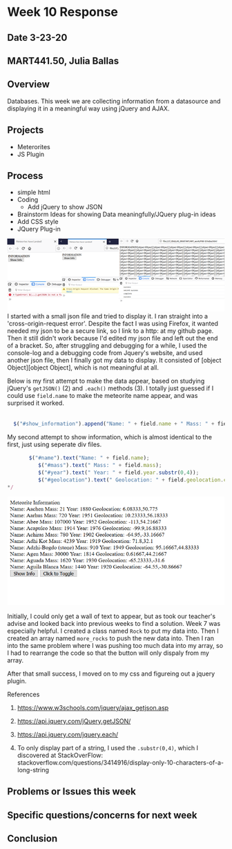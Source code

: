 # Week 10 Response
## Date 3-23-20
## MART441.50, Julia Ballas


## Overview

Databases. This week we are collecting information from a datasource and displaying it in a meaningful way using jQuery and AJAX.

## Projects

- Meterorites
- JS Plugin

## Process

- simple html
- Coding
  - Add jQuery to show JSON
- Brainstorm Ideas for showing Data meaningfully/JQuery plug-in ideas
- Add CSS style
- JQuery Plug-in

![screenshot of errors](./images/screenshot_error-to-success.png)
I started with a small json file and tried to display it. I ran straight into a 'cross-origin-request error'. Despite the fact I was using Firefox, it wanted needed my json to be a secure link, so I link to a http: at my github page. Then it still didn't work because I'd edited my json file and left out the end of a bracket. So, after struggling and debugging for a while, I used the console-log and a debugging code from Jquery's website, and used another json file, then I finally got my data to display. It  consisted of [object Object][object Object], which is not meaningful at all.

Below is my first attempt to make the data appear, based on studying jQuery's `getJSON()` (2) and `.each()` methods (3). I totally just guessed if I could use `field.name` to make the meteorite name appear, and was surprised it worked.
```javascript

  $("#show_information").append("Name: " + field.name + " Mass: " + field.mass + " Year: " + field.year.substr(0,4) + " Geolocation: " + field.geolocation.coordinates + "<br>" );
```

My second attempt to show information, which is almost identical to the first, just using seperate div files.
``` javascript
       $("#name").text("Name: " + field.name);
          $("#mass").text(" Mass: " + field.mass);
          $("#year").text(" Year: " + field.year.substr(0,4));
          $("#geolocation").text(" Geolocation: " + field.geolocation.coordinates);
*/
```
![screenshot of too much data](./images/screenshot_text_wall.png)

Initially, I could only get a wall of text to appear, but as took our teacher's advise and looked back into previous weeks to find a solution. Week 7 was especially helpful. I created a class named `Rock` to put my data into. Then I created an array named `more_rocks` to push the new data into. Then I ran into the same problem where I was pushing too much data into my array, so I had to rearrange the code so that the button will only dispaly from my array.

After that small success, I moved on to my css and figureing out a jquery plugin.


References
1) https://www.w3schools.com/jquery/ajax_getjson.asp
2) https://api.jquery.com/jQuery.getJSON/
3) https://api.jquery.com/jquery.each/

4) To only display part of a string, I used the `.substr(0,4)`, which I discovered at StackOverFlow: stackoverflow.com/questions/3414916/display-only-10-characters-of-a-long-string

## Problems or Issues this week

## Specific questions/concerns for next week

## Conclusion
